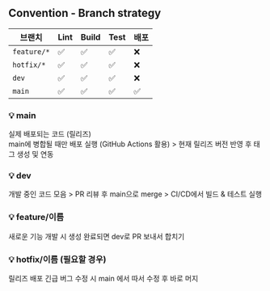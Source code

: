 ## Convention - Branch strategy

| 브랜치      | Lint | Build | Test | 배포 |
| ----------- | ---- | ----- | ---- | ---- |
| `feature/*` | ✅   | ✅    | ✅   | ❌   |
| `hotfix/*`  | ✅   | ✅    | ✅   | ❌   |
| `dev`       | ✅   | ✅    | ✅   | ❌   |
| `main`      | ✅   | ✅    | ✅   | ✅   |

### 💡 main

실제 배포되는 코드 (릴리즈) <br/>
main에 병합될 때만 배포 실행 (GitHub Actions 활용) > 현재 릴리즈 버전 반영 후 태그 생성 및 연동

### 💡 dev

개발 중인 코드 모음 > PR 리뷰 후 main으로 merge > CI/CD에서 빌드 & 테스트 실행

### 💡 feature/이름

새로운 기능 개발 시 생성 완료되면 dev로 PR 보내서 합치기

### 💡 hotfix/이름 (필요할 경우)

릴리즈 배포 긴급 버그 수정 시 main 에서 따서 수정 후 바로 머지
